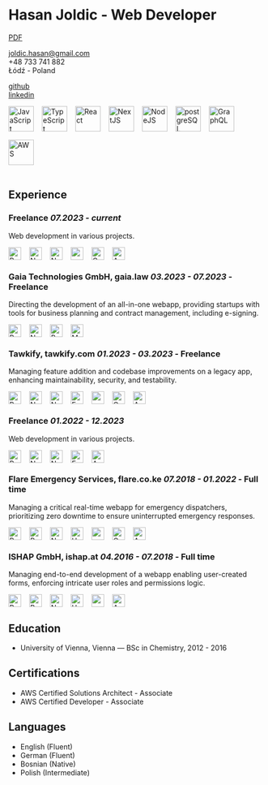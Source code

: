 # Hasan Joldic - Web Developer

[PDF](https://enki.fra1.cdn.digitaloceanspaces.com/Hasan_Joldic_CV.pdf)

<joldic.hasan@gmail.com>  
+48 733 741 882  
Łódź - Poland

[github](https://github.com/hasanjoldic)  
[linkedin](https://www.linkedin.com/in/hasanjoldic/)  

<div style="display: flex; gap: 16px; flex-wrap: wrap;">
  <img
    src="https://enki.fra1.digitaloceanspaces.com/hasanjoldic.com/technology-logos/JavaScript.svg"
    alt="JavaScript"
    title="JavaScript"
    height="50px"
  />
  <img
    src="https://enki.fra1.digitaloceanspaces.com/hasanjoldic.com/technology-logos/TypeScript.svg"
    alt="TypeScript"
    title="TypeScript"
    height="50px"
  />
  <img
    src="https://enki.fra1.digitaloceanspaces.com/hasanjoldic.com/technology-logos/React.svg"
    alt="React"
    title="React"
    height="50px"
  />
  <img
    src="https://enki.fra1.digitaloceanspaces.com/hasanjoldic.com/technology-logos/NextJS.svg"
    alt="NextJS"
    title="NextJS"
    height="50px"
  />
  <img
    src="https://enki.fra1.digitaloceanspaces.com/hasanjoldic.com/technology-logos/NodeJS.svg"
    alt="NodeJS"
    title="NodeJS"
    height="50px"
  />
  <img
    src="https://enki.fra1.digitaloceanspaces.com/hasanjoldic.com/technology-logos/postgreSQL.svg"
    alt="postgreSQL"
    title="postgreSQL"
    height="50px"
  />
  <img
    src="https://enki.fra1.digitaloceanspaces.com/hasanjoldic.com/technology-logos/GraphQL.svg"
    alt="GraphQL"
    title="GraphQL"
    height="50px"
  />
  <img
    src="https://enki.fra1.digitaloceanspaces.com/hasanjoldic.com/technology-logos/AWS.svg"
    alt="AWS"
    title="AWS"
    height="50px"
  />
</div>

<br />

## Experience

### Freelance _07.2023 - current_

Web development in various projects.

<div style="display: flex; gap: 16px; flex-wrap: wrap;">
  <img
    src="https://enki.fra1.digitaloceanspaces.com/hasanjoldic.com/technology-logos/React.svg"
    alt="React"
    title="React"
    height="25px"
  />
  <img
    src="https://enki.fra1.digitaloceanspaces.com/hasanjoldic.com/technology-logos/NextJS.svg"
    alt="NextJS"
    title="NextJS"
    height="25px"
  />
  <img
    src="https://enki.fra1.digitaloceanspaces.com/hasanjoldic.com/technology-logos/NodeJS.svg"
    alt="NodeJS"
    title="NodeJS"
    height="25px"
  />
  <img
    src="https://enki.fra1.digitaloceanspaces.com/hasanjoldic.com/technology-logos/postgreSQL.svg"
    alt="postgreSQL"
    title="postgreSQL"
    height="25px"
  />
  <img
    src="https://enki.fra1.digitaloceanspaces.com/hasanjoldic.com/technology-logos/GraphQL.svg"
    alt="GraphQL"
    title="GraphQL"
    height="25px"
  />
  <img
    src="https://enki.fra1.digitaloceanspaces.com/hasanjoldic.com/technology-logos/AWS.svg"
    alt="AWS"
    title="AWS"
    height="25px"
  />
</div>

### Gaia Technologies GmbH, gaia.law _03.2023 - 07.2023_ - Freelance

Directing the development of an all-in-one webapp, providing startups with tools for business planning and contract management, including e-signing.

<div style="display: flex; gap: 16px; flex-wrap: wrap;">
  <img
    src="https://enki.fra1.digitaloceanspaces.com/hasanjoldic.com/technology-logos/React.svg"
    alt="React"
    title="React"
    height="25px"
  />
  <img
    src="https://enki.fra1.digitaloceanspaces.com/hasanjoldic.com/technology-logos/NextJS.svg"
    alt="NextJS"
    title="NextJS"
    height="25px"
  />
  <img
    src="https://enki.fra1.digitaloceanspaces.com/hasanjoldic.com/technology-logos/RubyOnRails.svg"
    alt="RubyOnRails"
    title="RubyOnRails"
    height="25px"
  />
  <img
    src="https://enki.fra1.digitaloceanspaces.com/hasanjoldic.com/technology-logos/MongoDB.svg"
    alt="MongoDB"
    title="MongoDB"
    height="25px"
  />
</div>

### Tawkify, tawkify.com _01.2023 - 03.2023_ - Freelance

Managing feature addition and codebase improvements on a legacy app, enhancing maintainability, security, and testability.

<div style="display: flex; gap: 16px; flex-wrap: wrap;">
  <img
    src="https://enki.fra1.digitaloceanspaces.com/hasanjoldic.com/technology-logos/React.svg"
    alt="React"
    title="React"
    height="25px"
  />
  <img
    src="https://enki.fra1.digitaloceanspaces.com/hasanjoldic.com/technology-logos/NextJS.svg"
    alt="NextJS"
    title="NextJS"
    height="25px"
  />
  <img
    src="https://enki.fra1.digitaloceanspaces.com/hasanjoldic.com/technology-logos/NodeJS.svg"
    alt="NodeJS"
    title="NodeJS"
    height="25px"
  />
  <img
    src="https://enki.fra1.digitaloceanspaces.com/hasanjoldic.com/technology-logos/ExpressJS.png"
    alt="ExpressJS"
    title="ExpressJS"
    height="25px"
  />
  <img
    src="https://enki.fra1.digitaloceanspaces.com/hasanjoldic.com/technology-logos/postgreSQL.svg"
    alt="postgreSQL"
    title="postgreSQL"
    height="25px"
  />
  <img
    src="https://enki.fra1.digitaloceanspaces.com/hasanjoldic.com/technology-logos/GraphQL.svg"
    alt="GraphQL"
    title="GraphQL"
    height="25px"
  />
  <img
    src="https://enki.fra1.digitaloceanspaces.com/hasanjoldic.com/technology-logos/AWS.svg"
    alt="AWS"
    title="AWS"
    height="25px"
  />
</div>

### Freelance _01.2022 - 12.2023_

Web development in various projects.

<div style="display: flex; gap: 16px; flex-wrap: wrap;">
  <img
    src="https://enki.fra1.digitaloceanspaces.com/hasanjoldic.com/technology-logos/React.svg"
    alt="React"
    title="React"
    height="25px"
  />
  <img
    src="https://enki.fra1.digitaloceanspaces.com/hasanjoldic.com/technology-logos/NextJS.svg"
    alt="NextJS"
    title="NextJS"
    height="25px"
  />
  <img
    src="https://enki.fra1.digitaloceanspaces.com/hasanjoldic.com/technology-logos/NodeJS.svg"
    alt="NodeJS"
    title="NodeJS"
    height="25px"
  />
  <img
    src="https://enki.fra1.digitaloceanspaces.com/hasanjoldic.com/technology-logos/ExpressJS.png"
    alt="ExpressJS"
    title="ExpressJS"
    height="25px"
  />
  <img
    src="https://enki.fra1.digitaloceanspaces.com/hasanjoldic.com/technology-logos/AWS.svg"
    alt="AWS"
    title="AWS"
    height="25px"
  />
</div>

### Flare Emergency Services, flare.co.ke _07.2018 - 01.2022_ - Full time

Managing a critical real-time webapp for emergency dispatchers, prioritizing zero downtime to ensure uninterrupted emergency responses.

<div style="display: flex; gap: 16px; flex-wrap: wrap;">
  <img
    src="https://enki.fra1.digitaloceanspaces.com/hasanjoldic.com/technology-logos/React.svg"
    alt="React"
    title="React"
    height="25px"
  />
  <img
    src="https://enki.fra1.digitaloceanspaces.com/hasanjoldic.com/technology-logos/Redux.svg"
    alt="Redux"
    title="Redux"
    height="25px"
  />
  <img
    src="https://enki.fra1.digitaloceanspaces.com/hasanjoldic.com/technology-logos/NodeJS.svg"
    alt="NodeJS"
    title="NodeJS"
    height="25px"
  />
  <img
    src="https://enki.fra1.digitaloceanspaces.com/hasanjoldic.com/technology-logos/Hapi.svg"
    alt="Hapi"
    title="Hapi"
    height="25px"
  />
  <img
    src="https://enki.fra1.digitaloceanspaces.com/hasanjoldic.com/technology-logos/postgreSQL.svg"
    alt="postgreSQL"
    title="postgreSQL"
    height="25px"
  />
  <img
    src="https://enki.fra1.digitaloceanspaces.com/hasanjoldic.com/technology-logos/GraphQL.svg"
    alt="GraphQL"
    title="GraphQL"
    height="25px"
  />
  <img
    src="https://enki.fra1.digitaloceanspaces.com/hasanjoldic.com/technology-logos/AWS.svg"
    alt="AWS"
    title="AWS"
    height="25px"
  />
</div>

### ISHAP GmbH, ishap.at _04.2016 - 07.2018_ - Full time

Managing end-to-end development of a webapp enabling user-created forms, enforcing intricate user roles and permissions logic.

<div style="display: flex; gap: 16px; flex-wrap: wrap;">
  <img
    src="https://enki.fra1.digitaloceanspaces.com/hasanjoldic.com/technology-logos/React.svg"
    alt="React"
    title="React"
    height="25px"
  />
  <img
    src="https://enki.fra1.digitaloceanspaces.com/hasanjoldic.com/technology-logos/Redux.png"
    alt="Redux"
    title="Redux"
    height="25px"
  />
  <img
    src="https://enki.fra1.digitaloceanspaces.com/hasanjoldic.com/technology-logos/NodeJS.svg"
    alt="NodeJS"
    title="NodeJS"
    height="25px"
  />
  <img
    src="https://enki.fra1.digitaloceanspaces.com/hasanjoldic.com/technology-logos/Hapi.svg"
    alt="Hapi"
    title="Hapi"
    height="25px"
  />
  <img
    src="https://enki.fra1.digitaloceanspaces.com/hasanjoldic.com/technology-logos/postgreSQL.svg"
    alt="postgreSQL"
    title="postgreSQL"
    height="25px"
  />
  <img
    src="https://enki.fra1.digitaloceanspaces.com/hasanjoldic.com/technology-logos/Ansible.svg"
    alt="Ansible"
    title="Ansible"
    height="25px"
  />
</div>

## Education

- University of Vienna, Vienna — BSc in Chemistry, 2012 - 2016

## Certifications

- AWS Certified Solutions Architect - Associate
- AWS Certified Developer - Associate

## Languages

- English (Fluent)
- German (Fluent)
- Bosnian (Native)
- Polish (Intermediate)
